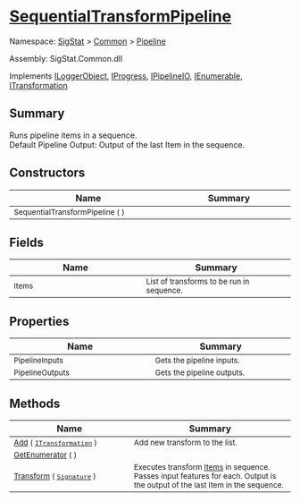 # [SequentialTransformPipeline](./SequentialTransformPipeline.md)

Namespace: [SigStat]() > [Common](./../README.md) > [Pipeline](./README.md)

Assembly: SigStat.Common.dll

Implements [ILoggerObject](./../ILoggerObject.md), [IProgress](./../Helpers/IProgress.md), [IPipelineIO](./IPipelineIO.md), [IEnumerable](https://docs.microsoft.com/en-us/dotnet/api/System.Collections.IEnumerable), [ITransformation](./../ITransformation.md)

## Summary
Runs pipeline items in a sequence.  <br>Default Pipeline Output: Output of the last Item in the sequence.

## Constructors

| Name<img width=400> | Summary<img width=400> | 
| --- | --- | 
| <sub>SequentialTransformPipeline (  )</sub>| <sub></sub>| <br>


## Fields

| Name<img width=400> | Summary<img width=400> | 
| --- | --- | 
| <sub>Items</sub>| <sub>List of transforms to be run in sequence.</sub>| <br>


## Properties

| Name<img width=400> | Summary<img width=400> | 
| --- | --- | 
| <sub>PipelineInputs</sub>| <sub>Gets the pipeline inputs.</sub>| <br>
| <sub>PipelineOutputs</sub>| <sub>Gets the pipeline outputs.</sub>| <br>


## Methods

| Name<img width=400> | Summary<img width=400> | 
| --- | --- | 
| <sub>[Add](./Methods/SequentialTransformPipeline-100663510.md) ( [`ITransformation`](./../ITransformation.md) )</sub>| <sub>Add new transform to the list.</sub>| <br>
| <sub>[GetEnumerator](./Methods/SequentialTransformPipeline-100663509.md) (  )</sub>| <sub></sub>| <br>
| <sub>[Transform](./Methods/SequentialTransformPipeline-100663511.md) ( [`Signature`](./../Signature.md) )</sub>| <sub>Executes transform [Items](https://github.com/hargitomi97/sigstat/blob/master/docs/md/.md) in sequence.  Passes input features for each.  Output is the output of the last Item in the sequence.</sub>| <br>


